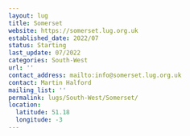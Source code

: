 ```yaml
---
layout: lug
title: Somerset
website: https://somerset.lug.org.uk
established_date: 2022/07
status: Starting
last_update: 07/2022
categories: South-West
url: ''
contact_address: mailto:info@somerset.lug.org.uk
contact: Martin Halford
mailing_list: ''
permalink: lugs/South-West/Somerset/
location:
  latitude: 51.18
  longitude: -3
---
```

